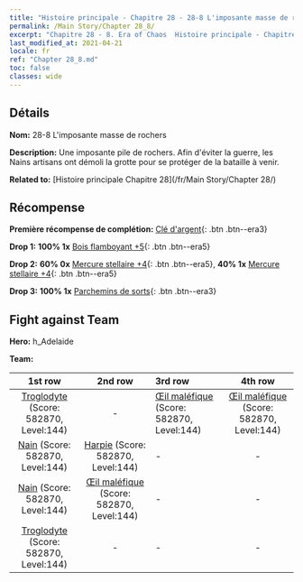 ```yaml
---
title: "Histoire principale - Chapitre 28 - 28-8 L'imposante masse de rochers"
permalink: /Main Story/Chapter 28_8/
excerpt: "Chapitre 28 - 8. Era of Chaos  Histoire principale - Chapitre 28_8. 28-8 L'imposante masse de rochers"
last_modified_at: 2021-04-21
locale: fr
ref: "Chapter 28_8.md"
toc: false
classes: wide
---
```


## Détails

 **Nom:** 28-8 L'imposante masse de rochers

 **Description:** Une imposante pile de rochers. Afin d'éviter la guerre, les Nains artisans ont démoli la grotte pour se protéger de la bataille à venir.

 **Related to:** [Histoire principale Chapitre 28](/fr/Main Story/Chapter 28/)

## Récompense

 **Première récompense de complétion:** [Clé d'argent](/fr/Items/con_693/){: .btn .btn--era3}

 **Drop 1:** **100% 1x** [Bois flamboyant +5](/fr/Items/mat_97/){: .btn .btn--era5}

 **Drop 2:** **60% 0x** [Mercure stellaire +4](/fr/Items/mat_91/){: .btn .btn--era5}, **40% 1x** [Mercure stellaire +4](/fr/Items/mat_91/){: .btn .btn--era5}

 **Drop 3:** **100% 1x** [Parchemins de sorts](/fr/Items/con_694/){: .btn .btn--era3}


## Fight against Team
 **Hero:** h_Adelaide

 **Team:**


  | 1st row | 2nd row | 3rd row | 4th row |
  |:----:|:----:|:----|:----:|
  | [Troglodyte](/fr/units/Troglodyte/) (Score: 582870, Level:144)  | - | [Œil maléfique](/fr/units/Beholder/) (Score: 582870, Level:144)  | [Œil maléfique](/fr/units/Beholder/) (Score: 582870, Level:144)  |
  | [Nain](/fr/units/Dwarf/) (Score: 582870, Level:144)  | [Harpie](/fr/units/Harpy/) (Score: 582870, Level:144)  | - | - |
  | [Nain](/fr/units/Dwarf/) (Score: 582870, Level:144)  | [Œil maléfique](/fr/units/Beholder/) (Score: 582870, Level:144)  | - | - |
  | [Troglodyte](/fr/units/Troglodyte/) (Score: 582870, Level:144)  | - | - | - |


